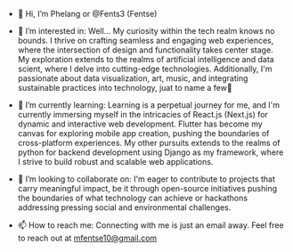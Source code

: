 - 👋 Hi, I’m Phelang or @Fents3 (Fentse)
- 👀 I’m interested in:
   Well... My curiosity within the tech realm knows no bounds. I thrive on crafting seamless and engaging web experiences, where the intersection of design and functionality takes         center stage. My exploration extends to the realms of artificial intelligence and data scient, where I delve into cutting-edge technologies. Additionally, I'm passionate about data     visualization, art, music, and integrating sustainable practices into technology, juat to name a few🙂
  
- 🌱 I’m currently learning:
  Learning is a perpetual journey for me, and I'm currently immersing myself in the intricacies of React.js (Next.js) for dynamic and interactive web development. Flutter has become      my canvas for exploring mobile app creation, pushing the boundaries of cross-platform experiences. My other pursuits extends to the realms of python for backend development       using Django as my framework, where I strive to build robust and scalable web applications.
  
- 💞️ I’m looking to collaborate on:
  I'm eager to contribute to projects that carry meaningful impact, be it through open-source initiatives pushing the boundaries of what technology can achieve or hackathons addressing   pressing social and environmental challenges. 
  
- 📫 How to reach me:
  Connecting with me is just an email away. Feel free to reach out at mfentse10@gmail.com
